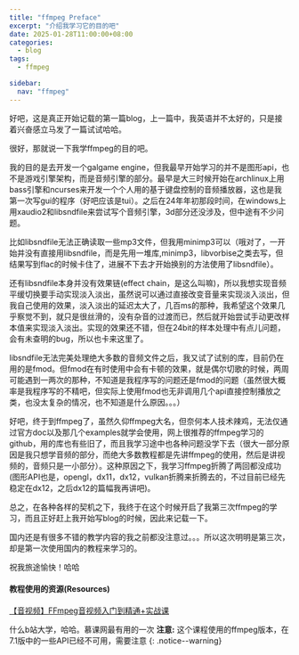 ```yaml
---
title: "ffmpeg Preface"
excerpt: "介绍我学习它的目的吧"
date: 2025-01-28T11:00:00+08:00
categories:
  - blog
tags:
  - ffmpeg

sidebar:
  nav: "ffmpeg"
---
```


好吧，这是真正开始记载的第一篇blog，上一篇中，我英语并不太好的，只是接着兴奋感立马发了一篇试试哈哈。

很好，那就说一下我学ffmpeg的目的吧。

我的目的是去开发一个galgame engine，但我最早开始学习的并不是图形api，也不是游戏引擎架构，而是音频引擎的部分。最早是大三时候开始在archlinux上用bass引擎和ncurses来开发一个个人用的基于键盘控制的音频播放器，这也是我第一次写gui的程序（好吧应该是tui）。之后在24年年初那段时间，在windows上用xaudio2和libsndfile来尝试写个音频引擎，3d部分还没涉及，但中途有不少问题。

比如libsndfile无法正确读取一些mp3文件，但我用minimp3可以（哦对了，一开始并没有直接用libsndfile，而是先用一堆库,minimp3，libvorbise之类去写，但结果写到flac的时候卡住了，进展不下去才开始换别的方法使用了libsndfile）。

还有libsndfile本身并没有效果链(effect chain，是这么叫嘛)，所以我想实现音频平缓切换要手动实现淡入淡出，虽然说可以通过直接改变音量来实现淡入淡出，但我自己使用的效果，淡入淡出的延迟太大了，几百ms的那种，我希望这个效果几乎察觉不到，就只是很丝滑的，没有杂音的过渡而已，然后就开始尝试手动更改样本值来实现淡入淡出。实现的效果还不错，但在24bit的样本处理中有点儿问题，会有未查明的bug，所以也卡来这里了。

libsndfile无法完美处理绝大多数的音频文件之后，我又试了试别的库，目前仍在用的是fmod。但fmod在有时使用中会有卡顿的效果，就是偶尔切歌的时候，两周可能遇到一两次的那种，不知道是我程序写的问题还是fmod的问题（虽然很大概率是我程序写的不精吧，但实际上使用fmod也无非调用几个api直接控制播放之类，也没太复杂的情况，也不知道是什么原因。。。）

好吧，终于到ffmpeg了，虽然久仰ffmpeg大名，但奈何本人技术辣鸡，无法仅通过官方doc以及那几个examples就学会使用，网上很推荐的ffmpeg学习的github，用的库也有些旧了，而且我学习途中也各种问题没学下去（很大一部分原因是我只想学音频的部分，而绝大多数教程都是先讲ffmpeg的使用，然后是讲视频的，音频只是一小部分）。这种原因之下，我学习ffmpeg折腾了两回都没成功(图形API也是，opengl，dx11，dx12，vulkan折腾来折腾去的，不过目前已经先稳定在dx12，之后dx12的篇幅我再讲吧)。

总之，在各种各样的契机之下，我终于在这个时候开启了我第三次ffmpeg的学习，而且正好赶上我开始写blog的时候，因此来记载一下。

国内还是有很多不错的教学内容的我之前都没注意过。。。所以这次明明是第三次，却是第一次使用国内的教程来学习的。

祝我旅途愉快！哈哈

#### 教程使用的资源(Resources)
[【音视频】FFmpeg音视频入门到精通+实战课][【音视频】FFmpeg音视频入门到精通+实战课]

什么b站大学，哈哈。慕课网最有用的一次
**注意:** 这个课程使用的ffmpeg版本，在7.1版中的一些API已经不可用，需要注意
{: .notice--warning}

<!-- link -->
[【音视频】FFmpeg音视频入门到精通+实战课]: https://www.bilibili.com/video/BV1a1421k7Eo/?share_source=copy_web&vd_source=a7a41f3d15bc29932773f2e4a2a6d792